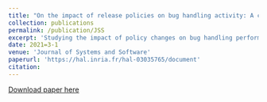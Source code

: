 ```yaml
---
title: "On the impact of release policies on bug handling activity: A case study of Eclipse"
collection: publications
permalink: /publication/JSS
excerpt: 'Studying the impact of policy changes on bug handling performance.'
date: 2021=3-1
venue: 'Journal of Systems and Software'
paperurl: 'https://hal.inria.fr/hal-03035765/document'
citation: 
---
```



[Download paper here](https://hal.inria.fr/hal-03035765/document)